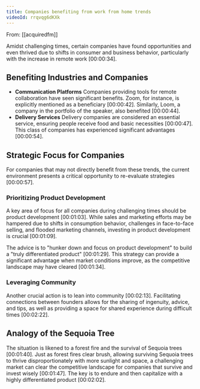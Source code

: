 ```yaml
---
title: Companies benefiting from work from home trends
videoId: rrqvqg6dKXk
---
```


From: [[acquiredfm]] <br/> 

Amidst challenging times, certain companies have found opportunities and even thrived due to shifts in consumer and business behavior, particularly with the increase in remote work <a class="yt-timestamp" data-t="00:00:34">[00:00:34]</a>.

## Benefiting Industries and Companies

*   **Communication Platforms** Companies providing tools for remote collaboration have seen significant benefits. Zoom, for instance, is explicitly mentioned as a beneficiary <a class="yt-timestamp" data-t="00:00:42">[00:00:42]</a>. Similarly, Loom, a company in the portfolio of the speaker, also benefited <a class="yt-timestamp" data-t="00:00:44">[00:00:44]</a>.
*   **Delivery Services** Delivery companies are considered an essential service, ensuring people receive food and basic necessities <a class="yt-timestamp" data-t="00:00:47">[00:00:47]</a>. This class of companies has experienced significant advantages <a class="yt-timestamp" data-t="00:00:54">[00:00:54]</a>.

## Strategic Focus for Companies

For companies that may not directly benefit from these trends, the current environment presents a critical opportunity to re-evaluate strategies <a class="yt-timestamp" data-t="00:00:57">[00:00:57]</a>.

### Prioritizing Product Development

A key area of focus for all companies during challenging times should be product development <a class="yt-timestamp" data-t="00:01:03">[00:01:03]</a>. While sales and marketing efforts may be hampered due to shifts in consumption behavior, challenges in face-to-face selling, and flooded marketing channels, investing in product development is crucial <a class="yt-timestamp" data-t="00:01:09">[00:01:09]</a>.

The advice is to "hunker down and focus on product development" to build a "truly differentiated product" <a class="yt-timestamp" data-t="00:01:29">[00:01:29]</a>. This strategy can provide a significant advantage when market conditions improve, as the competitive landscape may have cleared <a class="yt-timestamp" data-t="00:01:34">[00:01:34]</a>.

### Leveraging Community

Another crucial action is to lean into community <a class="yt-timestamp" data-t="00:02:13">[00:02:13]</a>. Facilitating connections between founders allows for the sharing of ingenuity, advice, and tips, as well as providing a space for shared experience during difficult times <a class="yt-timestamp" data-t="00:02:22">[00:02:22]</a>.

## Analogy of the Sequoia Tree

The situation is likened to a forest fire and the survival of Sequoia trees <a class="yt-timestamp" data-t="00:01:40">[00:01:40]</a>. Just as forest fires clear brush, allowing surviving Sequoia trees to thrive disproportionately with more sunlight and space, a challenging market can clear the competitive landscape for companies that survive and invest wisely <a class="yt-timestamp" data-t="00:01:47">[00:01:47]</a>. The key is to endure and then capitalize with a highly differentiated product <a class="yt-timestamp" data-t="00:02:02">[00:02:02]</a>.